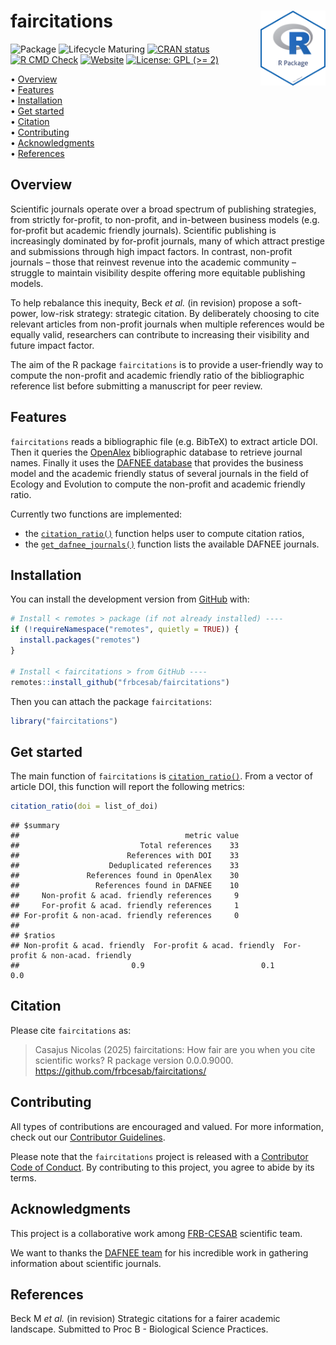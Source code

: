 
<!-- README.md is generated from README.Rmd. Please edit that file -->

# faircitations <img src="man/figures/package-sticker.png" align="right" style="float:right; height:120px;"/>

<!-- badges: start -->

![Package](https://img.shields.io/static/v1?message=Package&logo=r&labelColor=5c5c5c&color=yellowgreen&logoColor=white&label=%20)
![Lifecycle
Maturing](https://img.shields.io/badge/Lifecycle-Maturing-007EC6)
[![CRAN
status](https://www.r-pkg.org/badges/version/faircitations)](https://CRAN.R-project.org/package=faircitations)
[![R CMD
Check](https://github.com/frbcesab/faircitations/actions/workflows/R-CMD-check.yaml/badge.svg)](https://github.com/frbcesab/faircitations/actions/workflows/R-CMD-check.yaml)
[![Website](https://github.com/frbcesab/faircitations/actions/workflows/pkgdown.yaml/badge.svg)](https://github.com/frbcesab/faircitations/actions/workflows/pkgdown.yaml)
[![License: GPL (\>=
2)](https://img.shields.io/badge/License-GPL%20%28%3E%3D%202%29-blue.svg)](https://choosealicense.com/licenses/gpl-2.0/)
<!-- badges: end -->

<p align="left">
• <a href="#overview">Overview</a><br> •
<a href="#features">Features</a><br> •
<a href="#installation">Installation</a><br> •
<a href="#get-started">Get started</a><br> •
<a href="#citation">Citation</a><br> •
<a href="#contributing">Contributing</a><br> •
<a href="#acknowledgments">Acknowledgments</a><br> •
<a href="#references">References</a>
</p>

## Overview

Scientific journals operate over a broad spectrum of publishing
strategies, from strictly for-profit, to non-profit, and in-between
business models (e.g.  for-profit but academic friendly journals).
Scientific publishing is increasingly dominated by for-profit journals,
many of which attract prestige and submissions through high impact
factors. In contrast, non-profit journals – those that reinvest revenue
into the academic community – struggle to maintain visibility despite
offering more equitable publishing models.

To help rebalance this inequity, Beck *et al.* (in revision) propose a
soft-power, low-risk strategy: strategic citation. By deliberately
choosing to cite relevant articles from non-profit journals when
multiple references would be equally valid, researchers can contribute
to increasing their visibility and future impact factor.

The aim of the R package `faircitations` is to provide a user-friendly
way to compute the non-profit and academic friendly ratio of the
bibliographic reference list before submitting a manuscript for peer
review.

## Features

`faircitations` reads a bibliographic file (e.g. BibTeX) to extract
article DOI. Then it queries the [OpenAlex](https://openalex.org)
bibliographic database to retrieve journal names. Finally it uses the
[DAFNEE database](https://dafnee.isem-evolution.fr/) that provides the
business model and the academic friendly status of several journals in
the field of Ecology and Evolution to compute the non-profit and
academic friendly ratio.

Currently two functions are implemented:

- the
  [`citation_ratio()`](https://frbcesab.github.io/faircitations/reference/citation_ratio.html)
  function helps user to compute citation ratios,
- the
  [`get_dafnee_journals()`](https://frbcesab.github.io/faircitations/reference/get_dafnee_journals.html)
  function lists the available DAFNEE journals.

## Installation

You can install the development version from
[GitHub](https://github.com/) with:

``` r
# Install < remotes > package (if not already installed) ----
if (!requireNamespace("remotes", quietly = TRUE)) {
  install.packages("remotes")
}

# Install < faircitations > from GitHub ----
remotes::install_github("frbcesab/faircitations")
```

Then you can attach the package `faircitations`:

``` r
library("faircitations")
```

## Get started

The main function of `faircitations` is
[`citation_ratio()`](https://frbcesab.github.io/faircitations/reference/citation_ratio.html).
From a vector of article DOI, this function will report the following
metrics:

``` r
citation_ratio(doi = list_of_doi)
```

    ## $summary
    ##                                     metric value
    ##                           Total references    33
    ##                        References with DOI    33
    ##                    Deduplicated references    33
    ##               References found in OpenAlex    30
    ##                 References found in DAFNEE    10
    ##     Non-profit & acad. friendly references     9
    ##     For-profit & acad. friendly references     1
    ## For-profit & non-acad. friendly references     0
    ## 
    ## $ratios
    ## Non-profit & acad. friendly  For-profit & acad. friendly  For-profit & non-acad. friendly 
    ##                         0.9                          0.1                              0.0 

## Citation

Please cite `faircitations` as:

> Casajus Nicolas (2025) faircitations: How fair are you when you cite
> scientific works? R package version 0.0.0.9000.
> <https://github.com/frbcesab/faircitations/>

## Contributing

All types of contributions are encouraged and valued. For more
information, check out our [Contributor
Guidelines](https://github.com/frbcesab/faircitations/blob/main/CONTRIBUTING.md).

Please note that the `faircitations` project is released with a
[Contributor Code of
Conduct](https://contributor-covenant.org/version/2/1/CODE_OF_CONDUCT.html).
By contributing to this project, you agree to abide by its terms.

## Acknowledgments

This project is a collaborative work among
[FRB-CESAB](https://www.fondationbiodiversite.fr/en/about-the-foundation/le-cesab/)
scientific team.

We want to thanks the [DAFNEE team](https://dafnee.isem-evolution.fr/)
for his incredible work in gathering information about scientific
journals.

## References

Beck M *et al.* (in revision) Strategic citations for a fairer academic
landscape. Submitted to Proc B - Biological Science Practices.
